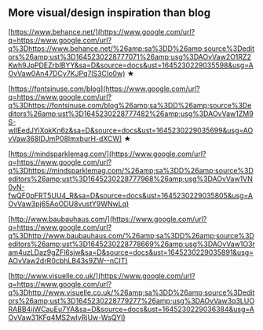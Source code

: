 ## More visual/design inspiration than blog

[https://www.behance.net/](https://www.google.com/url?q=https://www.google.com/url?q%3Dhttps://www.behance.net/%26amp;sa%3DD%26amp;source%3Deditors%26amp;ust%3D1645230228777071%26amp;usg%3DAOvVaw2O1RZ2Kwh9JpPDEZrbIBYY&sa=D&source=docs&ust=1645230229035598&usg=AOvVaw0An47DCy7KJPq7lS3CIo0w) ★

[https://fontsinuse.com/blog](https://www.google.com/url?q=https://www.google.com/url?q%3Dhttps://fontsinuse.com/blog%26amp;sa%3DD%26amp;source%3Deditors%26amp;ust%3D1645230228777482%26amp;usg%3DAOvVaw1ZM9S-wlIEedJYiXokKn6z&sa=D&source=docs&ust=1645230229035699&usg=AOvVaw368lDJmP08lmxburH-dXCW) ★

[https://mindsparklemag.com/](https://www.google.com/url?q=https://www.google.com/url?q%3Dhttps://mindsparklemag.com/%26amp;sa%3DD%26amp;source%3Deditors%26amp;ust%3D1645230228777968%26amp;usg%3DAOvVaw1VN0yN-fwQF0pFRT5UU4_R&sa=D&source=docs&ust=1645230229035805&usg=AOvVaw3pj65AoODU8vustY9WNwLq)

[http://www.baubauhaus.com/](https://www.google.com/url?q=https://www.google.com/url?q%3Dhttp://www.baubauhaus.com/%26amp;sa%3DD%26amp;source%3Deditors%26amp;ust%3D1645230228778669%26amp;usg%3DAOvVaw1O3ram4uzLDaz9gZFl6sjw&sa=D&source=docs&ust=1645230229035891&usg=AOvVaw2drR0cbhLB43s9ZW--nCIT)

[http://www.visuelle.co.uk/](https://www.google.com/url?q=https://www.google.com/url?q%3Dhttp://www.visuelle.co.uk/%26amp;sa%3DD%26amp;source%3Deditors%26amp;ust%3D1645230228779277%26amp;usg%3DAOvVaw3q3LUORABB4ijWCauEu7YA&sa=D&source=docs&ust=1645230229036384&usg=AOvVaw31KFq4MS2wIyRjUw-WsQYI)